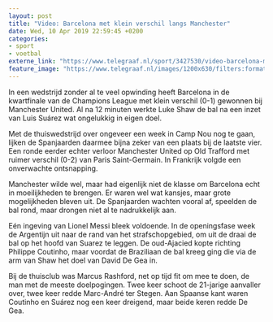 ```yaml
---
layout: post
title: "Video: Barcelona met klein verschil langs Manchester"
date: Wed, 10 Apr 2019 22:59:45 +0200
categories: 
- sport 
- voetbal 
externe_link: "https://www.telegraaf.nl/sport/3427530/video-barcelona-met-klein-verschil-langs-manchester"
feature_image: "https://www.telegraaf.nl/images/1200x630/filters:format(jpeg):quality(80)/cdn-kiosk-api.telegraaf.nl/8db6da20-5c3d-11e9-b4ef-0217670beecd.jpg"
---
```


<p class="intro">In een wedstrijd zonder al te veel opwinding heeft Barcelona in de kwartfinale van de Champions League met klein verschil (0-1) gewonnen bij Manchester United. Al na 12 minuten werkte Luke Shaw de bal na een inzet van Luis Suárez wat ongelukkig in eigen doel.</p> <p>Met de thuiswedstrijd over ongeveer een week in Camp Nou nog te gaan, lijken de Spanjaarden daarmee bijna zeker van een plaats bij de laatste vier. Een ronde eerder echter verloor Manchester United op Old Trafford met ruimer verschil (0-2) van Paris Saint-Germain. In Frankrijk volgde een onverwachte ontsnapping.</p><p>Manchester wilde wel, maar had eigenlijk niet de klasse om Barcelona echt in moeilijkheden te brengen. Er waren wel wat kansjes, maar grote mogelijkheden bleven uit. De Spanjaarden wachten vooral af, speelden de bal rond, maar drongen niet al te nadrukkelijk aan.</p><p>Eén ingeving van Lionel Messi bleek voldoende. In de openingsfase week de Argentijn uit naar de rand van het strafschopgebied, om uit de draai de bal op het hoofd van Suarez te leggen. De oud-Ajacied kopte richting Philippe Coutinho, maar voordat de Braziliaan de bal kreeg ging die via de arm van Shaw het doel van David De Gea in.</p><p>Bij de thuisclub was Marcus Rashford, net op tijd fit om mee te doen, de man met de meeste doelpogingen. Twee keer schoot de 21-jarige aanvaller over, twee keer redde Marc-André ter Stegen. Aan Spaanse kant waren Coutinho en Suárez nog een keer dreigend, maar beide keren redde De Gea.</p>
